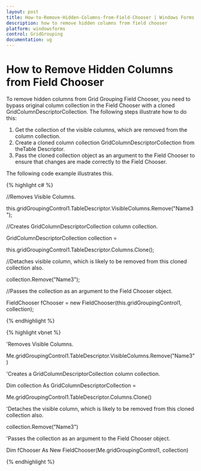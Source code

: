 ```yaml
---
layout: post
title: How-to-Remove-Hidden-Columns-from-Field-Chooser | Windows Forms | Syncfusion
description: how to remove hidden columns from field chooser
platform: windowsforms
control: GridGrouping
documentation: ug
---
```


# How to Remove Hidden Columns from Field Chooser

To remove hidden columns from Grid Grouping Field Chooser, you need to bypass original column collection in the Field Chooser with a cloned GridColumnDescriptorCollection. The following steps illustrate how to do this:

1. Get the collection of the visible columns, which are removed from the column collection.
2. Create a cloned column collection GridColumnDescriptorCollection from theTable Descriptor.
3. Pass the cloned collection object as an argument to the Field Chooser to ensure that changes are made correctly to the Field Chooser.

The following code example illustrates this.

{% highlight c# %}



//Removes Visible Columns.

this.gridGroupingControl1.TableDescriptor.VisibleColumns.Remove("Name3");


//Creates GridColumnDescriptorCollection column collection.

GridColumnDescriptorCollection collection = 

this.gridGroupingControl1.TableDescriptor.Columns.Clone();



//Detaches visible column, which is likely to be removed from this cloned collection also.

collection.Remove("Name3");



//Passes the collection as an argument to the Field Chooser object.

FieldChooser fChooser = new FieldChooser(this.gridGroupingControl1, collection);

{% endhighlight %}

{% highlight vbnet %}



'Removes Visible Columns.

Me.gridGroupingControl1.TableDescriptor.VisibleColumns.Remove("Name3")



'Creates a GridColumnDescriptorCollection column collection.

Dim collection As GridColumnDescriptorCollection = 

Me.gridGroupingControl1.TableDescriptor.Columns.Clone()



'Detaches the visible column, which is likely to be removed from this cloned collection also.

collection.Remove("Name3")



'Passes the collection as an argument to the Field Chooser object.

Dim fChooser As New FieldChooser(Me.gridGroupingControl1, collection)

{% endhighlight %}

